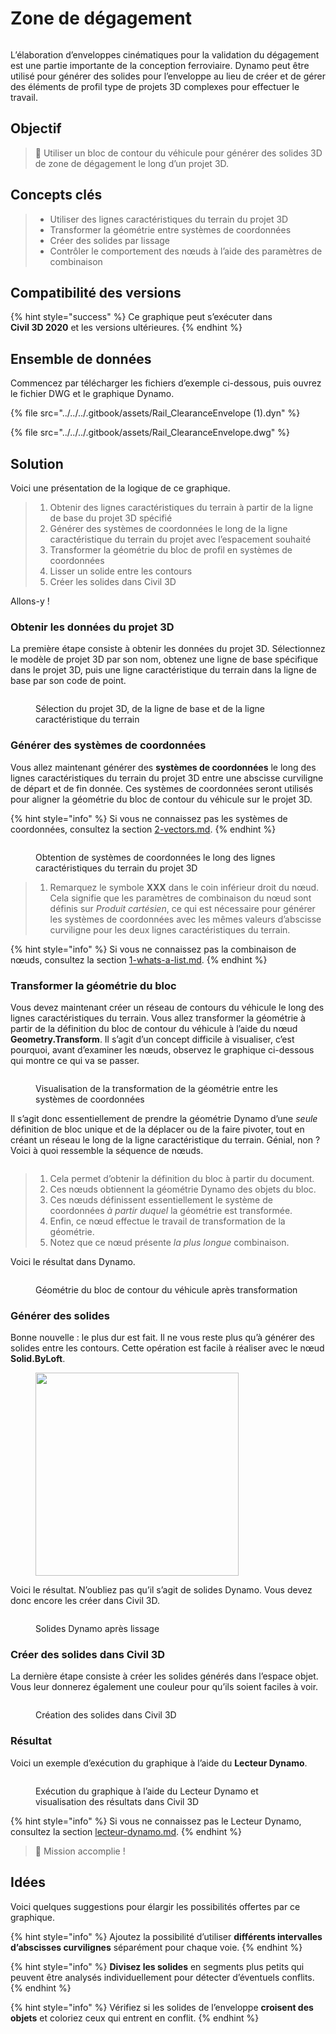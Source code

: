 # Zone de dégagement

<figure><img src="../../../.gitbook/assets/Rail_ClearanceEnvelope_Player.gif" alt=""><figcaption></figcaption></figure>

L’élaboration d’enveloppes cinématiques pour la validation du dégagement est une partie importante de la conception ferroviaire. Dynamo peut être utilisé pour générer des solides pour l’enveloppe au lieu de créer et de gérer des éléments de profil type de projets 3D complexes pour effectuer le travail.

## Objectif

> :dart: Utiliser un bloc de contour du véhicule pour générer des solides 3D de zone de dégagement le long d’un projet 3D.

## Concepts clés

> * Utiliser des lignes caractéristiques du terrain du projet 3D
> * Transformer la géométrie entre systèmes de coordonnées
> * Créer des solides par lissage
> * Contrôler le comportement des nœuds à l’aide des paramètres de combinaison

## Compatibilité des versions

{% hint style="success" %}
 Ce graphique peut s’exécuter dans **Civil 3D 2020** et les versions ultérieures. 
{% endhint %}

## Ensemble de données

Commencez par télécharger les fichiers d’exemple ci-dessous, puis ouvrez le fichier DWG et le graphique Dynamo.

{% file src="../../../.gitbook/assets/Rail_ClearanceEnvelope (1).dyn" %}

{% file src="../../../.gitbook/assets/Rail_ClearanceEnvelope.dwg" %}

## Solution

Voici une présentation de la logique de ce graphique.

> 1. Obtenir des lignes caractéristiques du terrain à partir de la ligne de base du projet 3D spécifié
> 2. Générer des systèmes de coordonnées le long de la ligne caractéristique du terrain du projet avec l’espacement souhaité
> 3. Transformer la géométrie du bloc de profil en systèmes de coordonnées
> 4. Lisser un solide entre les contours
> 5. Créer les solides dans Civil 3D

Allons-y !

### Obtenir les données du projet 3D

La première étape consiste à obtenir les données du projet 3D. Sélectionnez le modèle de projet 3D par son nom, obtenez une ligne de base spécifique dans le projet 3D, puis une ligne caractéristique du terrain dans la ligne de base par son code de point.

<figure><img src="../../../.gitbook/assets/Rail_ClearanceEnvelope_GetCorridorData.png" alt=""><figcaption><p>Sélection du projet 3D, de la ligne de base et de la ligne caractéristique du terrain</p></figcaption></figure>

### Générer des systèmes de coordonnées

Vous allez maintenant générer des **systèmes de coordonnées** le long des lignes caractéristiques du terrain du projet 3D entre une abscisse curviligne de départ et de fin donnée. Ces systèmes de coordonnées seront utilisés pour aligner la géométrie du bloc de contour du véhicule sur le projet 3D.

{% hint style="info" %}
 Si vous ne connaissez pas les systèmes de coordonnées, consultez la section [2-vectors.md](../../../5\_essential\_nodes\_and\_concepts/5-2\_geometry-for-computational-design/2-vectors.md "mention"). 
{% endhint %}

<figure><img src="../../../.gitbook/assets/Rail_ClearanceEnvelope_CreateCoordinateSystems.png" alt=""><figcaption><p>Obtention de systèmes de coordonnées le long des lignes caractéristiques du terrain du projet 3D</p></figcaption></figure>

> 1. Remarquez le symbole **XXX** dans le coin inférieur droit du nœud. Cela signifie que les paramètres de combinaison du nœud sont définis sur _Produit cartésien_, ce qui est nécessaire pour générer les systèmes de coordonnées avec les mêmes valeurs d’abscisse curviligne pour les deux lignes caractéristiques du terrain.

{% hint style="info" %}
 Si vous ne connaissez pas la combinaison de nœuds, consultez la section [1-whats-a-list.md](../../../5\_essential\_nodes\_and\_concepts/5-4\_designing-with-lists/1-whats-a-list.md "mention"). 
{% endhint %}

### Transformer la géométrie du bloc

Vous devez maintenant créer un réseau de contours du véhicule le long des lignes caractéristiques du terrain. Vous allez transformer la géométrie à partir de la définition du bloc de contour du véhicule à l’aide du nœud **Geometry.Transform**. Il s’agit d’un concept difficile à visualiser, c’est pourquoi, avant d’examiner les nœuds, observez le graphique ci-dessous qui montre ce qui va se passer.

<figure><img src="../../../.gitbook/assets/Rail_ClearanceEnvelope_TransformAnimation.gif" alt=""><figcaption><p>Visualisation de la transformation de la géométrie entre les systèmes de coordonnées</p></figcaption></figure>

Il s’agit donc essentiellement de prendre la géométrie Dynamo d’une _seule_ définition de bloc unique et de la déplacer ou de la faire pivoter, tout en créant un réseau le long de la ligne caractéristique du terrain. Génial, non ? Voici à quoi ressemble la séquence de nœuds.

<figure><img src="../../../.gitbook/assets/Rail_ClearanceEnvelope_Transform.png" alt=""><figcaption></figcaption></figure>

> 1. Cela permet d’obtenir la définition du bloc à partir du document.
> 2. Ces nœuds obtiennent la géométrie Dynamo des objets du bloc.
> 3. Ces nœuds définissent essentiellement le système de coordonnées _à partir duquel_ la géométrie est transformée.
> 4. Enfin, ce nœud effectue le travail de transformation de la géométrie.
> 5. Notez que ce nœud présente _la plus longue_ combinaison.

Voici le résultat dans Dynamo.

<figure><img src="../../../.gitbook/assets/Rail_ClearanceEnvelope_Dynamo_Profiles.png" alt=""><figcaption><p>Géométrie du bloc de contour du véhicule après transformation</p></figcaption></figure>

### Générer des solides

Bonne nouvelle : le plus dur est fait. Il ne vous reste plus qu’à générer des solides entre les contours. Cette opération est facile à réaliser avec le nœud **Solid.ByLoft**.

<figure><img src="../../../.gitbook/assets/Rail_PlaceTies_SolidByLoft.png" alt="" width="325"><figcaption></figcaption></figure>

Voici le résultat. N’oubliez pas qu’il s’agit de solides Dynamo. Vous devez donc encore les créer dans Civil 3D.

<figure><img src="../../../.gitbook/assets/Rail_ClearanceEnvelope_Dynamo_Solids.png" alt=""><figcaption><p>Solides Dynamo après lissage</p></figcaption></figure>

### Créer des solides dans Civil 3D

La dernière étape consiste à créer les solides générés dans l’espace objet. Vous leur donnerez également une couleur pour qu’ils soient faciles à voir.

<figure><img src="../../../.gitbook/assets/Rail_ClearanceEnvelope_SolidsToC3D.png" alt=""><figcaption><p>Création des solides dans Civil 3D</p></figcaption></figure>

### Résultat

Voici un exemple d’exécution du graphique à l’aide du **Lecteur Dynamo**.

<figure><img src="../../../.gitbook/assets/Rail_ClearanceEnvelope_Player.gif" alt=""><figcaption><p>Exécution du graphique à l’aide du Lecteur Dynamo et visualisation des résultats dans Civil 3D</p></figcaption></figure>

{% hint style="info" %}
 Si vous ne connaissez pas le Lecteur Dynamo, consultez la section [lecteur-dynamo.md](../../dynamo-player.md "mention"). 
{% endhint %}

> :tada: Mission accomplie !

## Idées

Voici quelques suggestions pour élargir les possibilités offertes par ce graphique.

{% hint style="info" %}
 Ajoutez la possibilité d’utiliser **différents intervalles d’abscisses curvilignes** séparément pour chaque voie. 
{% endhint %}

{% hint style="info" %}
 **Divisez les solides** en segments plus petits qui peuvent être analysés individuellement pour détecter d’éventuels conflits. 
{% endhint %}

{% hint style="info" %}
 Vérifiez si les solides de l’enveloppe **croisent des objets** et coloriez ceux qui entrent en conflit. 
{% endhint %}
